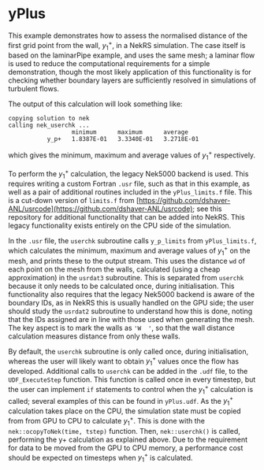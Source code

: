 # yPlus

This example demonstrates how to assess the normalised distance of the first grid point from the wall, $y_1^+$, in a NekRS simulation. The case itself is based on the laminarPipe example, and uses the same mesh; a laminar flow is used to reduce the computational requirements for a simple demonstration, though the most likely application of this functionality is for checking whether boundary layers are sufficiently resolved in simulations of turbulent flows.

The output of this calculation will look something like:
```
copying solution to nek
calling nek_userchk ...
                  minimum      maximum      average
           y_p+   1.8387E-01   3.3340E-01   3.2718E-01
```
which gives the minimum, maximum and average values of $y_1^+$ respectively.

To perform the $y_1^+$ calculation, the legacy Nek5000 backend is used. This requires writing a custom Fortran `.usr` file, such as that in this example, as well as a pair of additional routines included in the `yPlus_limits.f` file. This is a cut-down version of `limits.f` from [https://github.com/dshaver-ANL/usrcode](https://github.com/dshaver-ANL/usrcode); see this repository for additional functionality that can be added into NekRS. This legacy functionality exists entirely on the CPU side of the simulation.

In the `.usr` file, the `userchk` subroutine calls `y_p_limits` from `yPlus_limits.f`, which calculates the minimum, maximum and average values of $y_1^+$ on the mesh, and prints these to the output stream. This uses the distance `wd` of each point on the mesh from the walls, calculated (using a cheap approximation) in the `usrdat3` subroutine. This is separated from `userchk` because it only needs to be calculated once, during initialisation. This functionality also requires that the legacy Nek5000 backend is aware of the boundary IDs, as in NekRS this is usually handled on the GPU side; the user should study the `usrdat2` subroutine to understand how this is done, noting that the IDs assigned are in line with those used when generating the mesh. The key aspect is to mark the walls as `'W  '`, so that the wall distance calculation measures distance from only these walls.

By default, the `userchk` subroutine is only called once, during initialisation, whereas the user will likely want to obtain $y_1^+$ values once the flow has developed. Additional calls to `userchk` can be added in the `.udf` file, to the `UDF_ExecuteStep` function. This function is called once in every timestep, but the user can implement `if` statements to control when the $y_1^+$ calculation is called; several examples of this can be found in `yPlus.udf`. As the $y_1^+$ calculation takes place on the CPU, the simulation state must be copied from from GPU to CPU to calculate $y_1^+$. This is done with the `nek::ocopyToNek(time, tstep)` function. Then, `nek::userchk()` is called, performing the y+ calculation as explained above. Due to the requirement for data to be moved from the GPU to CPU memory, a performance cost should be expected on timesteps when $y_1^+$ is calculated.